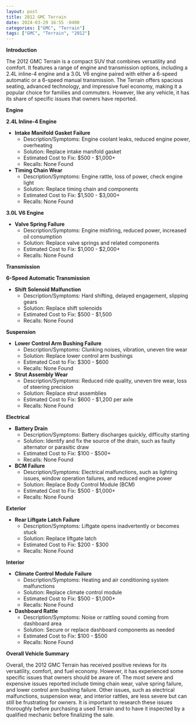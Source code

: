 ```yaml
---
layout: post
title: 2012 GMC Terrain
date: 2024-03-29 16:55 -0400
categories: ["GMC", "Terrain"]
tags: ["GMC", "Terrain", "2012"]
---
```

**Introduction**

The 2012 GMC Terrain is a compact SUV that combines versatility and comfort. It features a range of engine and transmission options, including a 2.4L inline-4 engine and a 3.0L V6 engine paired with either a 6-speed automatic or a 6-speed manual transmission. The Terrain offers spacious seating, advanced technology, and impressive fuel economy, making it a popular choice for families and commuters. However, like any vehicle, it has its share of specific issues that owners have reported.

**Engine**

**2.4L Inline-4 Engine**

* **Intake Manifold Gasket Failure**
    * Description/Symptoms: Engine coolant leaks, reduced engine power, overheating
    * Solution: Replace intake manifold gasket
    * Estimated Cost to Fix: $500 - $1,000+
    * Recalls: None Found
* **Timing Chain Wear**
    * Description/Symptoms: Engine rattle, loss of power, check engine light
    * Solution: Replace timing chain and components
    * Estimated Cost to Fix: $1,500 - $3,000+
    * Recalls: None Found

**3.0L V6 Engine**

* **Valve Spring Failure**
    * Description/Symptoms: Engine misfiring, reduced power, increased oil consumption
    * Solution: Replace valve springs and related components
    * Estimated Cost to Fix: $1,000 - $2,000+
    * Recalls: None Found

**Transmission**

**6-Speed Automatic Transmission**

* **Shift Solenoid Malfunction**
    * Description/Symptoms: Hard shifting, delayed engagement, slipping gears
    * Solution: Replace shift solenoids
    * Estimated Cost to Fix: $500 - $1,500
    * Recalls: None Found

**Suspension**

* **Lower Control Arm Bushing Failure**
    * Description/Symptoms: Clunking noises, vibration, uneven tire wear
    * Solution: Replace lower control arm bushings
    * Estimated Cost to Fix: $300 - $600
    * Recalls: None Found
* **Strut Assembly Wear**
    * Description/Symptoms: Reduced ride quality, uneven tire wear, loss of steering precision
    * Solution: Replace strut assemblies
    * Estimated Cost to Fix: $600 - $1,200 per axle
    * Recalls: None Found

**Electrical**

* **Battery Drain**
    * Description/Symptoms: Battery discharges quickly, difficulty starting
    * Solution: Identify and fix the source of the drain, such as faulty alternator or parasitic draw
    * Estimated Cost to Fix: $100 - $500+
    * Recalls: None Found
* **BCM Failure**
    * Description/Symptoms: Electrical malfunctions, such as lighting issues, window operation failures, and reduced engine power
    * Solution: Replace Body Control Module (BCM)
    * Estimated Cost to Fix: $500 - $1,000+
    * Recalls: None Found

**Exterior**

* **Rear Liftgate Latch Failure**
    * Description/Symptoms: Liftgate opens inadvertently or becomes stuck
    * Solution: Replace liftgate latch
    * Estimated Cost to Fix: $200 - $300
    * Recalls: None Found

**Interior**

* **Climate Control Module Failure**
    * Description/Symptoms: Heating and air conditioning system malfunctions
    * Solution: Replace climate control module
    * Estimated Cost to Fix: $500 - $1,000+
    * Recalls: None Found
* **Dashboard Rattle**
    * Description/Symptoms: Noise or rattling sound coming from dashboard area
    * Solution: Secure or replace dashboard components as needed
    * Estimated Cost to Fix: $100 - $500
    * Recalls: None Found

**Overall Vehicle Summary**

Overall, the 2012 GMC Terrain has received positive reviews for its versatility, comfort, and fuel economy. However, it has experienced some specific issues that owners should be aware of. The most severe and expensive issues reported include timing chain wear, valve spring failure, and lower control arm bushing failure. Other issues, such as electrical malfunctions, suspension wear, and interior rattles, are less severe but can still be frustrating for owners. It is important to research these issues thoroughly before purchasing a used Terrain and to have it inspected by a qualified mechanic before finalizing the sale.
